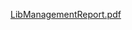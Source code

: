 [LibManagementReport.pdf](https://github.com/AishCodes/Library-management/files/15303332/LibManagementReport.pdf)
